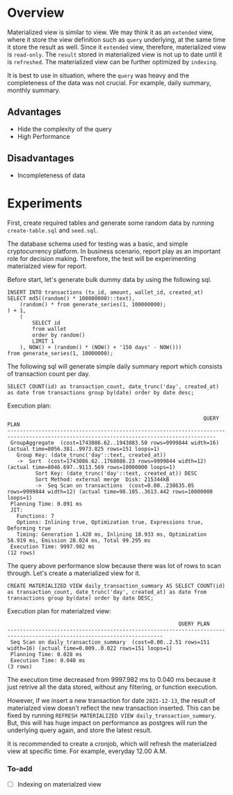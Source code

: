 # Overview
Materialized view is similar to view. We may think it as an `extended` view, where it store the view definition such as `query` underlying, at the same time it store the result as well. Since it `extended` view, therefore, materialized view is `read-only`. The `result` stored in materialized view is not up to date until it is `refreshed`. The materialized view can be further optimized by `indexing`.

It is best to use in situation, where the `query` was heavy and the completeness of the data was not crucial. For example, daily summary, monthly summary.

## Advantages
- Hide the complexity of the query
- High Performance

## Disadvantages
- Incompleteness of data

# Experiments
First, create required tables and generate some random data by running `create-table.sql` and `seed.sql`.

The database schema used for testing was a basic, and simple cryptocurrency platform. In business scenario, report play as an important role for decision making. Therefore, the test will be experimenting materialzed view for report.

Before start, let's generate bulk dummy data by using the following sql.
```
INSERT INTO transactions (tx_id, amount, wallet_id, created_at)
SELECT md5((random() * 100000000)::text),
    (random() * from generate_series(1, 100000000);
) + 1,
    (
        SELECT id
        from wallet
        order by random()
        LIMIT 1
    ), NOW() + (random() * (NOW() + '150 days' - NOW()))
from generate_series(1, 10000000);
```

The following sql will generate simple daily summary report which consists of transaction count per day.
```
SELECT COUNT(id) as transaction_count, date_trunc('day', created_at) as date from transactions group by(date) order by date desc;
```
Execution plan:
```
                                                               QUERY PLAN                                                                
-----------------------------------------------------------------------------------------------------------------------------------------
 GroupAggregate  (cost=1743086.62..1943083.50 rows=9999844 width=16) (actual time=8056.381..9973.825 rows=151 loops=1)
   Group Key: (date_trunc('day'::text, created_at))
   ->  Sort  (cost=1743086.62..1768086.23 rows=9999844 width=12) (actual time=8046.697..9113.569 rows=10000000 loops=1)
         Sort Key: (date_trunc('day'::text, created_at)) DESC
         Sort Method: external merge  Disk: 215344kB
         ->  Seq Scan on transactions  (cost=0.00..238635.05 rows=9999844 width=12) (actual time=98.105..3613.442 rows=10000000 loops=1)
 Planning Time: 0.091 ms
 JIT:
   Functions: 7
   Options: Inlining true, Optimization true, Expressions true, Deforming true
   Timing: Generation 1.420 ms, Inlining 10.933 ms, Optimization 58.919 ms, Emission 28.024 ms, Total 99.295 ms
 Execution Time: 9997.982 ms
(12 rows)
```
The query above performance slow because there was lot of rows to scan through. Let's create a materialized view for it.
```
CREATE MATERIALIZED VIEW daily_transaction_summary AS SELECT COUNT(id) as transaction_count, date_trunc('day', created_at) as date from transactions group by(date) order by date DESC;
```
Execution plan for materialzed view:
```
                                                       QUERY PLAN                                                       
------------------------------------------------------------------------------------------------------------------------
 Seq Scan on daily_transaction_summary  (cost=0.00..2.51 rows=151 width=16) (actual time=0.009..0.022 rows=151 loops=1)
 Planning Time: 0.028 ms
 Execution Time: 0.040 ms
(3 rows)
```
The execution time decreased from 9997.982 ms to 0.040 ms because it just retrive all the data stored, without any filtering, or function execution.

However, if we insert a new transaction for date `2021-12-13`, the result of materialzed view doesn't reflect the new transaction inserted. This can be fixed by running `REFRESH MATERIALIZED VIEW daily_transaction_summary`. But, this will has huge impact on performance as postgres will run the underlying query again, and store the latest result.

It is recommended to create a cronjob, which will refresh the materialzed view at specific time. For example, everyday 12.00 A.M.

### To-add
- [ ] Indexing on materialzed view